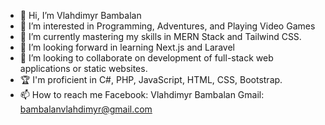 - 👋 Hi, I’m Vlahdimyr Bambalan
- 👀 I’m interested in Programming, Adventures, and Playing Video Games
- 🌱 I’m currently mastering my skills in MERN Stack and Tailwind CSS.
- 👀 I’m looking forward in learning Next.js and Laravel
- 💞️ I’m looking to collaborate on development of full-stack web applications or static websites.
- 🏆 I'm proficient in C#, PHP, JavaScript, HTML, CSS, Bootstrap.
- 📫 How to reach me Facebook: Vlahdimyr Bambalan Gmail: bambalanvlahdimyr@gmail.com

<!---
VlahdimyrLB/VlahdimyrLB is a ✨ special ✨ repository because its `README.md` (this file) appears on your GitHub profile.
You can click the Preview link to take a look at your changes.
--->
